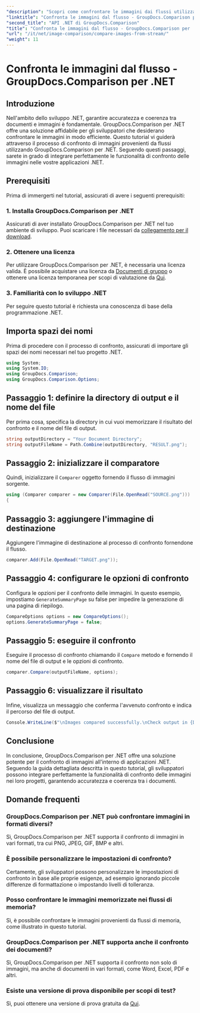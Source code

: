 ```yaml
---
"description": "Scopri come confrontare le immagini dai flussi utilizzando GroupDocs.Comparison per .NET. Guida passo passo per una perfetta integrazione nelle applicazioni .NET."
"linktitle": "Confronta le immagini dal flusso - GroupDocs.Comparison per .NET"
"second_title": "API .NET di GroupDocs.Comparison"
"title": "Confronta le immagini dal flusso - GroupDocs.Comparison per .NET"
"url": "/it/net/image-comparison/compare-images-from-stream/"
"weight": 11
---
```


# Confronta le immagini dal flusso - GroupDocs.Comparison per .NET

## Introduzione
Nell'ambito dello sviluppo .NET, garantire accuratezza e coerenza tra documenti e immagini è fondamentale. GroupDocs.Comparison per .NET offre una soluzione affidabile per gli sviluppatori che desiderano confrontare le immagini in modo efficiente. Questo tutorial vi guiderà attraverso il processo di confronto di immagini provenienti da flussi utilizzando GroupDocs.Comparison per .NET. Seguendo questi passaggi, sarete in grado di integrare perfettamente le funzionalità di confronto delle immagini nelle vostre applicazioni .NET.
## Prerequisiti
Prima di immergerti nel tutorial, assicurati di avere i seguenti prerequisiti:
### 1. Installa GroupDocs.Comparison per .NET
Assicurati di aver installato GroupDocs.Comparison per .NET nel tuo ambiente di sviluppo. Puoi scaricare i file necessari da [collegamento per il download](https://releases.groupdocs.com/comparison/net/).
### 2. Ottenere una licenza
Per utilizzare GroupDocs.Comparison per .NET, è necessaria una licenza valida. È possibile acquistare una licenza da [Documenti di gruppo](https://purchase.groupdocs.com/buy) o ottenere una licenza temporanea per scopi di valutazione da [Qui](https://purchase.groupdocs.com/temporary-license/).
### 3. Familiarità con lo sviluppo .NET
Per seguire questo tutorial è richiesta una conoscenza di base della programmazione .NET.

## Importa spazi dei nomi
Prima di procedere con il processo di confronto, assicurati di importare gli spazi dei nomi necessari nel tuo progetto .NET. 
```csharp
using System;
using System.IO;
using GroupDocs.Comparison;
using GroupDocs.Comparison.Options;
```
## Passaggio 1: definire la directory di output e il nome del file
Per prima cosa, specifica la directory in cui vuoi memorizzare il risultato del confronto e il nome del file di output.
```csharp
string outputDirectory = "Your Document Directory";
string outputFileName = Path.Combine(outputDirectory, "RESULT.png");
```
## Passaggio 2: inizializzare il comparatore
Quindi, inizializzare il `Comparer` oggetto fornendo il flusso di immagini sorgente.
```csharp
using (Comparer comparer = new Comparer(File.OpenRead("SOURCE.png")))
{
```
## Passaggio 3: aggiungere l'immagine di destinazione
Aggiungere l'immagine di destinazione al processo di confronto fornendone il flusso.
```csharp
comparer.Add(File.OpenRead("TARGET.png"));
```
## Passaggio 4: configurare le opzioni di confronto
Configura le opzioni per il confronto delle immagini. In questo esempio, impostiamo `GenerateSummaryPage` su false per impedire la generazione di una pagina di riepilogo.
```csharp
CompareOptions options = new CompareOptions();
options.GenerateSummaryPage = false;
```
## Passaggio 5: eseguire il confronto
Eseguire il processo di confronto chiamando il `Compare` metodo e fornendo il nome del file di output e le opzioni di confronto.
```csharp
comparer.Compare(outputFileName, options);
```
## Passaggio 6: visualizzare il risultato
Infine, visualizza un messaggio che conferma l'avvenuto confronto e indica il percorso del file di output.
```csharp
Console.WriteLine($"\nImages compared successfully.\nCheck output in {Directory.GetCurrentDirectory()}.");
```

## Conclusione
In conclusione, GroupDocs.Comparison per .NET offre una soluzione potente per il confronto di immagini all'interno di applicazioni .NET. Seguendo la guida dettagliata descritta in questo tutorial, gli sviluppatori possono integrare perfettamente la funzionalità di confronto delle immagini nei loro progetti, garantendo accuratezza e coerenza tra i documenti.
## Domande frequenti
### GroupDocs.Comparison per .NET può confrontare immagini in formati diversi?
Sì, GroupDocs.Comparison per .NET supporta il confronto di immagini in vari formati, tra cui PNG, JPEG, GIF, BMP e altri.
### È possibile personalizzare le impostazioni di confronto?
Certamente, gli sviluppatori possono personalizzare le impostazioni di confronto in base alle proprie esigenze, ad esempio ignorando piccole differenze di formattazione o impostando livelli di tolleranza.
### Posso confrontare le immagini memorizzate nei flussi di memoria?
Sì, è possibile confrontare le immagini provenienti da flussi di memoria, come illustrato in questo tutorial.
### GroupDocs.Comparison per .NET supporta anche il confronto dei documenti?
Sì, GroupDocs.Comparison per .NET supporta il confronto non solo di immagini, ma anche di documenti in vari formati, come Word, Excel, PDF e altri.
### Esiste una versione di prova disponibile per scopi di test?
Sì, puoi ottenere una versione di prova gratuita da [Qui](https://releases.groupdocs.com/).